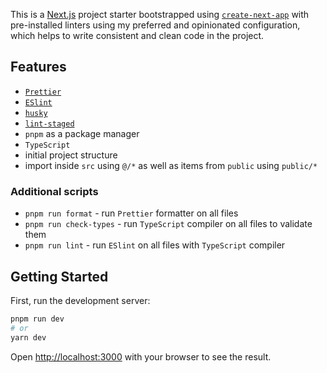 This is a [Next.js](https://nextjs.org/) project starter bootstrapped using [`create-next-app`](https://github.com/vercel/next.js/tree/canary/packages/create-next-app) with pre-installed linters using my preferred and opinionated configuration, which helps to write consistent and clean code in the project.

## Features

- [`Prettier`](https://prettier.io/)
- [`ESlint`]('https://eslint.org/')
- [`husky`]('https://github.com/typicode/husky')
- [`lint-staged`]('https://github.com/okonet/lint-staged')
- `pnpm` as a package manager
- `TypeScript`
- initial project structure
- import inside `src` using `@/*` as well as items from `public` using `public/*`

### Additional scripts

- `pnpm run format` - run `Prettier` formatter on all files
- `pnpm run check-types` - run `TypeScript` compiler on all files to validate them
- `pnpm run lint` - run `ESlint` on all files with `TypeScript` compiler

## Getting Started

First, run the development server:

```bash
pnpm run dev
# or
yarn dev
```

Open [http://localhost:3000](http://localhost:3000) with your browser to see the result.
